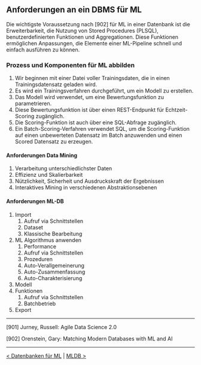 ## Anforderungen an ein DBMS für ML

Die wichtigste Voraussetzung nach [902] für ML in einer Datenbank ist die Erweiterbarkeit, die Nutzung von Stored Procedures (PLSQL), benutzerdefinierten Funktionen und Aggregationen. Diese Funktionen ermöglichen Anpassungen, die Elemente einer ML-Pipeline schnell und einfach ausführen zu können.

### Prozess und Komponenten für ML abbilden

1. Wir beginnen mit einer Datei voller Trainingsdaten, die in einen Trainingsdatensatz geladen wird.
2. Es wird ein Trainingsverfahren durchgeführt, um ein Modell zu erstellen.
3. Das Modell wird verwendet, um eine Bewertungsfunktion zu parametrieren.
4. Diese Bewertungsfunktion ist über einen REST-Endpunkt für Echtzeit-Scoring zugänglich.
5. Die Scoring-Funktion ist auch über eine SQL-Abfrage zugänglich.
6. Ein Batch-Scoring-Verfahren verwendet SQL, um die Scoring-Funktion auf einen unbewerteten Datensatz im Batch anzuwenden und einen Scored Datensatz zu erzeugen.

#### Anforderungen Data Mining

1. Verarbeitung unterschiedlichster Daten
2. Effizienz und Skalierbarkeit
3. Nützlichkeit, Sicherheit und Ausdruckskraft der Ergebnissen
4. Interaktives Mining in verschiedenen Abstraktionsebenen

#### Anforderungen ML-DB

1. Import
   1. Aufruf via Schnittstellen
   2. Dataset
   3. Klassische Bearbeitung
2. ML Algorithmus anwenden
   1. Performance
   2. Aufruf via Schnittstellen
   3. Prozeduren
   4. Auto-Verallgemeinerung
   5. Auto-Zusammenfassung
   6. Auto-Charakterisierung
3. Modell
4. Funktionen
   1. Aufruf via Schnittstellen
   2. Batchbetrieb
5. Export

---

[901] Jurney, Russell: Agile Data Science 2.0

[902] Orenstein, Gary: Matching Modern Databases with ML and AI

---

[< Datenbanken für ML](08_dbml.md) | [MLDB >](10_mldb.md)

